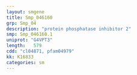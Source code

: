 ```yaml
---
layout: smgene
title: Smp_046160
grp: Smp_04
description: "protein phosphatase inhibitor 2"
smp: Smp_046160.1
uniprot: "G4VPT3"
length:   579
cdd: "cl04871, pfam04979"
kk: K16833
categories: sm
---
```

